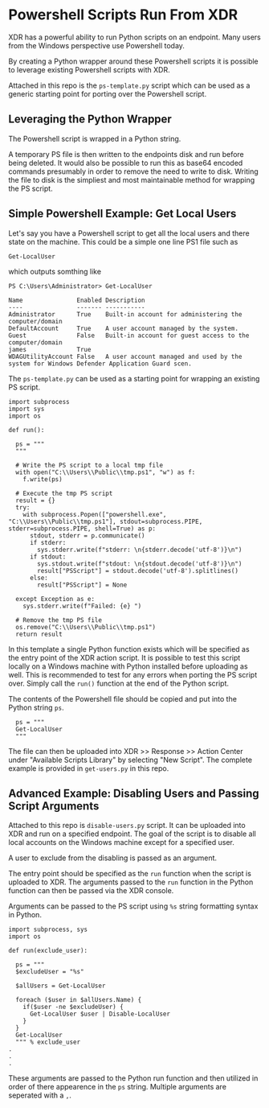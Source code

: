 # Powershell Scripts Run From XDR

XDR has a powerful ability to run Python scripts on an endpoint.
Many users from the Windows perspective use Powershell today.

By creating a Python wrapper around these Powershell scripts it is 
possible to leverage existing Powershell scripts with XDR.

Attached in this repo is the `ps-template.py` script which can be used as a generic starting point
for porting over the Powershell script.


## Leveraging the Python Wrapper
The Powershell script is wrapped in a Python string.

A temporary PS file is then written to the endpoints disk and run before being deleted.
It would also be possible to run this as base64 encoded commands presumably in order to 
remove the need to write to disk.
Writing the file to disk is the simpliest and most maintainable method for wrapping the PS script.


## Simple Powershell Example: Get Local Users

Let's say you have a Powershell script to get all the local users and there state on the machine.
This could be a simple one line PS1 file such as

```
Get-LocalUser
```

which outputs somthing like

```
PS C:\Users\Administrator> Get-LocalUser

Name               Enabled Description
----               ------- -----------
Administrator      True    Built-in account for administering the computer/domain
DefaultAccount     True    A user account managed by the system.
Guest              False   Built-in account for guest access to the computer/domain
james              True
WDAGUtilityAccount False   A user account managed and used by the system for Windows Defender Application Guard scen.
```

The `ps-template.py` can be used as a starting point for wrapping an existing PS script.
```
import subprocess
import sys
import os

def run():

  ps = """
  """

  # Write the PS script to a local tmp file
  with open("C:\\Users\\Public\\tmp.ps1", "w") as f:
    f.write(ps)

  # Execute the tmp PS script
  result = {}
  try:
    with subprocess.Popen(["powershell.exe", "C:\\Users\\Public\\tmp.ps1"], stdout=subprocess.PIPE, stderr=subprocess.PIPE, shell=True) as p:
      stdout, stderr = p.communicate()
      if stderr:
        sys.stderr.write(f"stderr: \n{stderr.decode('utf-8')}\n")
      if stdout:
        sys.stdout.write(f"stdout: \n{stdout.decode('utf-8')}\n")
        result["PSScript"] = stdout.decode('utf-8').splitlines() 
      else:
        result["PSScript"] = None 
    
  except Exception as e:
    sys.stderr.write(f"Failed: {e} ")
  
  # Remove the tmp PS file
  os.remove("C:\\Users\\Public\\tmp.ps1")
  return result
```


In this template a single Python function exists which will be specified as the entry point of the XDR action script.
It is possible to test this script locally on a Windows machine with Python installed before uploading as well.
This is recommended to test for any errors when porting the PS script over.
Simply call the `run()` function at the end of the Python script.


The contents of the Powershell file should be copied and put into the Python string `ps`.

```
  ps = """
  Get-LocalUser
  """
```

The file can then be uploaded into XDR >> Response >> Action Center under "Available Scripts Library" by selecting "New Script".
The complete example is provided in `get-users.py` in this repo.


## Advanced Example: Disabling Users and Passing Script Arguments
Attached to this repo is `disable-users.py` script. It can be uploaded into 
XDR and run on a specified endpoint.
The goal of the script is to disable all local accounts on the Windows machine
except for a specified user.

A user to exclude from the disabling is passed as an argument.

The entry point should be specified as the `run` function when the script
is uploaded to XDR.
The arguments passed to the `run` function in the Python function can then be passed via the XDR console.

Arguments can be passed to the PS script using `%s` string formatting syntax in Python.
```
import subprocess, sys
import os

def run(exclude_user):

  ps = """
  $excludeUser = "%s"

  $allUsers = Get-LocalUser

  foreach ($user in $allUsers.Name) {
    if($user -ne $excludeUser) {
      Get-LocalUser $user | Disable-LocalUser
    }
  }
  Get-LocalUser
  """ % exclude_user
.
.
.
```

These arguments are passed to the Python run function and then utilized in order of there appearence in the `ps` string. Multiple arguments are seperated with a `,`.
